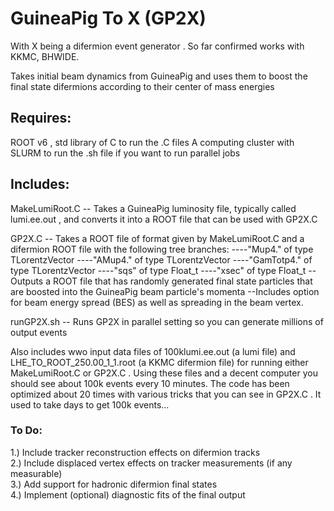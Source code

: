 # GuineaPig To X (GP2X)
With X being a difermion event generator . So far confirmed works with KKMC, BHWIDE. 

Takes initial beam dynamics from GuineaPig and uses them to boost the final state difermions according to their center of mass energies

## Requires: 

ROOT v6 , std library of C to run the .C files
A computing cluster with SLURM to run the .sh file if you want to run parallel jobs

## Includes:

MakeLumiRoot.C
-- Takes a GuineaPig luminosity file, typically called lumi.ee.out , and converts it into a ROOT file that can be used with GP2X.C

GP2X.C
-- Takes a ROOT file of format given by MakeLumiRoot.C and a difermion ROOT file with the following tree branches:
----"Mup4." of type TLorentzVector
----"AMup4." of type TLorentzVector
----"GamTotp4." of type TLorentzVector
----"sqs" of type Float_t
----"xsec" of type Float_t
--Outputs a ROOT file that has randomly generated final state particles that are boosted into the GuineaPig beam particle's momenta 
--Includes option for beam energy spread (BES) as well as spreading in the beam vertex.

runGP2X.sh
-- Runs GP2X in parallel setting so you can generate millions of output events

Also includes wwo input data files of 100klumi.ee.out (a lumi file) and LHE_TO_ROOT_250.00_1_1.root (a KKMC difermion file) for running either MakeLumiRoot.C or GP2X.C . Using these files and a decent computer you should see about 100k events every 10 minutes. The code has been optimized about 20 times with various tricks that you can see in GP2X.C . It used to take days to get 100k events...


### To Do:
1.) Include tracker reconstruction effects on difermion tracks  
2.) Include displaced vertex effects on tracker measurements (if any measurable)  
3.) Add support for hadronic difermion final states  
4.) Implement (optional) diagnostic fits of the final output  
